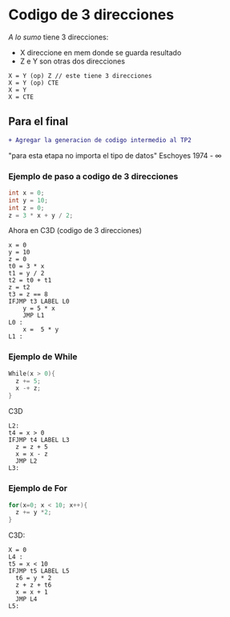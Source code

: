# Codigo de 3 direcciones

*A lo sumo* tiene 3 direcciones:
  - X direccione en mem donde se guarda resultado
  - Z e Y son otras dos direcciones

```
X = Y (op) Z // este tiene 3 direcciones
X = Y (op) CTE
X = Y
X = CTE
```

## Para el final 
```diff
+ Agregar la generacion de codigo intermedio al TP2
```

"para esta etapa no importa el tipo de datos" Eschoyes 1974 - ∞

### Ejemplo de paso a codigo de 3 direcciones

``` c
int x = 0;
int y = 10;
int z = 0;
z = 3 * x + y / 2;
```

Ahora en C3D (codigo de 3 direcciones)

```
x = 0
y = 10
z = 0
t0 = 3 * x
t1 = y / 2 
t2 = t0 + t1
z = t2
t3 = z == 8
IFJMP t3 LABEL L0
    y = 5 * x
    JMP L1
L0 :
    x =  5 * y
L1 :
```
### Ejemplo de While

``` C
While(x > 0){
  z += 5;
  x -+ z;
}
```

C3D

```
L2:
t4 = x > 0
IFJMP t4 LABEL L3
  z = z + 5
  x = x - z
  JMP L2
L3:
```

### Ejemplo de For

``` C
for(x=0; x < 10; x++){
  z += y *2;
}
```

C3D:

```
X = 0
L4 :
t5 = x < 10
IFJMP t5 LABEL L5
  t6 = y * 2
  z + z + t6
  x = x + 1
  JMP L4
L5:
```
